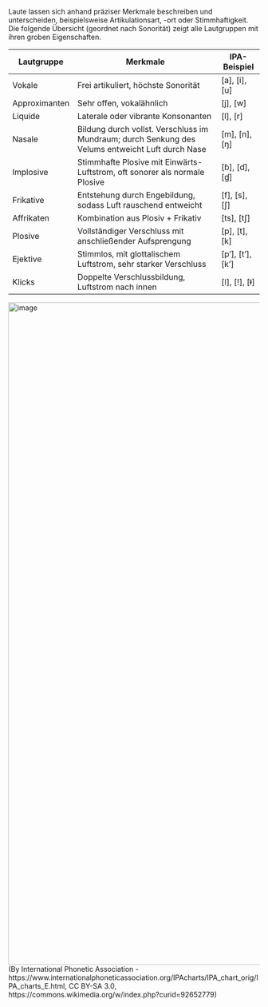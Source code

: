 Laute lassen sich anhand präziser Merkmale beschreiben und unterscheiden, beispielsweise Artikulationsart, -ort oder Stimmhaftigkeit. Die folgende Übersicht (geordnet nach Sonorität) zeigt alle Lautgruppen mit ihren groben Eigenschaften.

| Lautgruppe  | Merkmale | IPA-Beispiel |
| ------------- | ------------- | ------------- |
| Vokale  | Frei artikuliert, höchste Sonorität  | [a], [i], [u] |
| Approximanten  | Sehr offen, vokalähnlich | [j], [w] |
| Liquide  | Laterale oder vibrante Konsonanten | [l], [r]  |
| Nasale  | Bildung durch vollst. Verschluss im Mundraum; durch Senkung des Velums entweicht Luft durch Nase  | 	[m], [n], [ŋ]  |
| Implosive  | Stimmhafte Plosive mit Einwärts-Luftstrom, oft sonorer als normale Plosive  | [ɓ], [ɗ], [ɠ]  |
| Frikative  | Entstehung durch Engebildung, sodass Luft rauschend entweicht | 	[f], [s], [ʃ]  |
| Affrikaten  | Kombination aus Plosiv + Frikativ  |  [ts], [tʃ] |
| Plosive  | Vollständiger Verschluss mit anschließender Aufsprengung | [p], [t], [k]  |
| Ejektive  | Stimmlos, mit glottalischem Luftstrom, sehr starker Verschluss |  [pʼ], [tʼ], [kʼ]  |
| Klicks  | Doppelte Verschlussbildung, Luftstrom nach innen |  [ǀ], [ǃ], [ǂ]  |

<img width="1024" height="1326" alt="image" src="https://github.com/user-attachments/assets/3dbf94c9-75eb-4db9-a930-d9fa995f9d7b" />
(By International Phonetic Association - https://www.internationalphoneticassociation.org/IPAcharts/IPA_chart_orig/IPA_charts_E.html, CC BY-SA 3.0, https://commons.wikimedia.org/w/index.php?curid=92652779)
